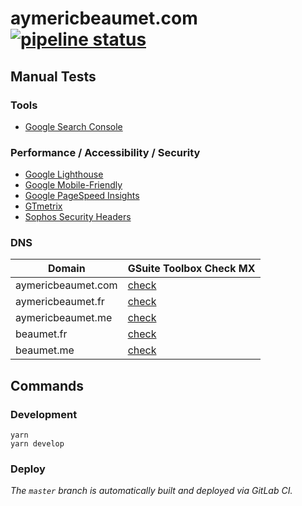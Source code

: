 # aymericbeaumet.com [![pipeline status](https://gitlab.com/moonshotatelier/aymericbeaumet/www/badges/master/pipeline.svg)](https://gitlab.com/moonshotatelier/aymericbeaumet/www/commits/master)

## Manual Tests

### Tools

- [Google Search Console](https://search.google.com/search-console?resource_id=https%3A%2F%2Faymericbeaumet.com%2F)

### Performance / Accessibility / Security

- [Google Lighthouse](https://lighthouse-dot-webdotdevsite.appspot.com/lh/html?url=https://aymericbeaumet.com)
- [Google Mobile-Friendly](https://search.google.com/test/mobile-friendly?url=https://aymericbeaumet.com)
- [Google PageSpeed Insights](https://developers.google.com/speed/pagespeed/insights/?url=https%3A%2F%2Faymericbeaumet.com)
- [GTmetrix](https://gtmetrix.com/reports/aymericbeaumet.com/0dYIusp6)
- [Sophos Security Headers](https://securityheaders.com/?q=https%3A%2F%2Faymericbeaumet.com&followRedirects=on)

### DNS

| Domain             | GSuite Toolbox Check MX                                                                             |
| ------------------ | --------------------------------------------------------------------------------------------------- |
| aymericbeaumet.com | [check](https://toolbox.googleapps.com/apps/checkmx/check?domain=aymericbeaumet.com&dkim_selector=) |
| aymericbeaumet.fr  | [check](https://toolbox.googleapps.com/apps/checkmx/check?domain=aymericbeaumet.fr&dkim_selector=)  |
| aymericbeaumet.me  | [check](https://toolbox.googleapps.com/apps/checkmx/check?domain=aymericbeaumet.me&dkim_selector=)  |
| beaumet.fr         | [check](https://toolbox.googleapps.com/apps/checkmx/check?domain=beaumet.fr&dkim_selector=)         |
| beaumet.me         | [check](https://toolbox.googleapps.com/apps/checkmx/check?domain=beaumet.me&dkim_selector=)         |

## Commands

### Development

```
yarn
yarn develop
```

### Deploy

_The `master` branch is automatically built and deployed via GitLab CI._
